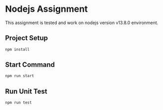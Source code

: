 # Nodejs Assignment

This assignment is tested and work on nodejs version v13.8.0 environment.

## Project Setup

```sh
npm install
```

## Start Command

```sh
npm run start
```

## Run Unit Test

```sh
npm run test
```

